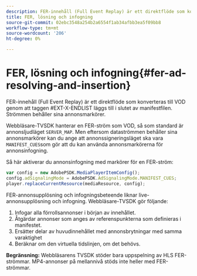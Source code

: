 ```yaml
---
description: FER-innehåll (Full Event Replay) är ett direktflöde som konverteras till VOD genom att taggen
title: FER, lösning och infogning
source-git-commit: 02ebc3548a254b2a6554f1ab34afbb3ea5f09bb8
workflow-type: tm+mt
source-wordcount: '206'
ht-degree: 0%

---
```


# FER, lösning och infogning{#fer-ad-resolving-and-insertion}

FER-innehåll (Full Event Replay) är ett direktflöde som konverteras till VOD genom att taggen #EXT-X-ENDLIST läggs till i slutet av manifestfilen. Strömmen behåller sina annonsmarkörer.

Webbläsare-TVSDK hanterar en FER-ström som VOD, så som standard är annonsljudläget `SERVER_MAP`. Men eftersom dataströmmen behåller sina annonsmarkörer kan du ange att annonssigneringsläget ska vara `MANIFEST_CUES`som gör att du kan använda annonsmarkörerna för annonsinfogning.

Så här aktiverar du annonsinfogning med markörer för en FER-ström:

```js
var config = new AdobePSDK.MediaPlayerItemConfig(); 
config.adSignalingMode = AdobePSDK.AdSignalingMode.MANIFEST_CUES; 
player.replaceCurrentResource(mediaResource, config);
```

FER-annonsupplösning och infogningsbeteende liknar live-annonsupplösning och infogning. Webbläsare-TVSDK gör följande:

1. Infogar alla förrollsannonser i början av innehållet.
1. Åtgärdar annonser som anges av referenspunkterna som definieras i manifestet.
1. Ersätter delar av huvudinnehållet med annonsbrytningar med samma varaktighet
1. Beräknar om den virtuella tidslinjen, om det behövs.

**Begränsning:** Webbläsarens TVSDK stöder bara uppspelning av HLS FER-strömmar. MP4-annonser på mellannivå stöds inte heller med FER-strömmar.

